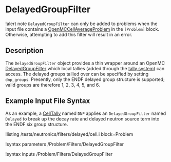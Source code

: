 # DelayedGroupFilter

!alert note
`DelayedGroupFilter` can only be added to problems when the input file contains a [OpenMCCellAverageProblem](OpenMCCellAverageProblem.md)
in the `[Problem]` block. Otherwise, attempting to add this filter will result in an error.

## Description

The `DelayedGroupFilter` object provides a thin wrapper around an OpenMC [DelayedGroupFilter](https://docs.openmc.org/en/stable/pythonapi/generated/openmc.DelayedGroupFilter.html) which local tallies (added through the [tally system](AddTallyAction.md)) can access. The delayed groups tallied over can be
specified by setting `dnp_groups`. Presently, only the ENDF delayed group structure is supported; valid groups are therefore 1, 2, 3, 4, 5, and 6.

## Example Input File Syntax

As an example, a [CellTally](CellTally.md) named `DNP` applies an `DelayedGroupFilter` named `Delayed` to break up the decay rate
and delayed neutron source term into the ENDF six group structure.

!listing /tests/neutronics/filters/delayed/cell.i
  block=Problem

!syntax parameters /Problem/Filters/DelayedGroupFilter

!syntax inputs /Problem/Filters/DelayedGroupFilter
